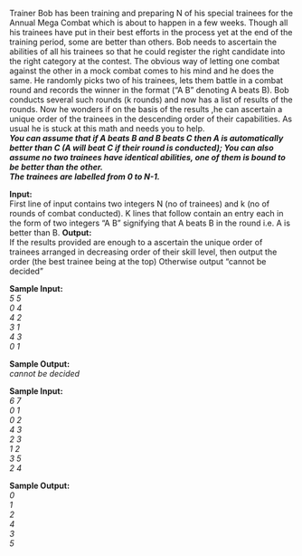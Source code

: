 Trainer Bob has been training and preparing N of his special trainees for the Annual Mega Combat which is about to happen in a few weeks. Though all his trainees have put in their best efforts in the process yet at the end of the training period, some are better than others. Bob needs to ascertain the abilities of all his trainees so that he could register the right candidate into the right category at the contest. The obvious way of letting one combat against the other in a mock combat comes to his mind and he does the same. He randomly picks two of his trainees, lets them battle in a combat round and records the winner in the format (“A B” denoting A beats B). Bob conducts several such rounds (k rounds) and now has a list of results of the rounds. Now he wonders if on the basis of the results ,he can ascertain a unique order of the trainees in the descending order of their capabilities.
As usual he is stuck at this math and needs you to help.<br/>
***You can assume that if A beats B and B beats C then A is automatically better than C (A will beat C if their round is conducted);
You can also assume no two trainees have identical abilities, one of them is bound to be better than the other.<br/>
The trainees are labelled from 0 to N-1.***

**Input:**<br/>
First line of input contains two integers N (no of trainees) and k (no of rounds of combat conducted).
K lines that follow contain an entry each in the form of two integers “A B” signifying that A beats B in 
the round i.e. A is better than B.
**Output:**<br/>
If the results provided are enough to a ascertain the unique order of trainees arranged in decreasing order of their skill level, then output the order (the best trainee being at the top)
Otherwise output “cannot be decided”

**Sample Input:**<br/>
*5 5<br/>
0 4<br/>
4 2<br/>
3 1<br/>
4 3<br/>
0 1<br/>*

**Sample Output:**<br/>
*cannot be decided*<br/>

**Sample Input:**<br/>
*6 7<br/>
0 1<br/>
0 2<br/>
4 3<br/>
2 3<br/>
1 2<br/>
3 5<br/>
2 4<br/>*

**Sample Output:**<br/>
*0<br/>
1<br/>
2<br/>
4<br/>
3<br/>
5<br/>*

